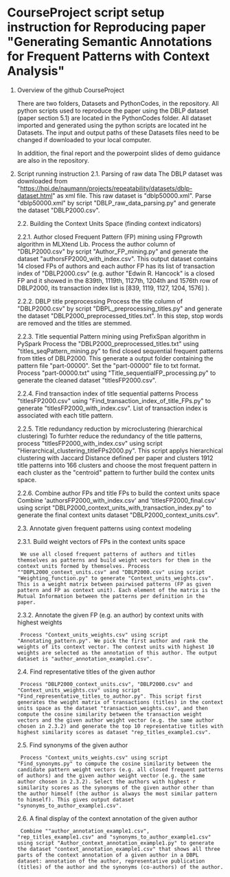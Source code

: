 # CourseProject script setup instruction for Reproducing paper "Generating Semantic Annotations for Frequent Patterns with Context Analysis" 

1. Overview of the github CourseProject 

	There are two folders, Datasets and PythonCodes, in the repository. All python scripts used to reproduce the paper using the DBLP dataset (paper section 5.1) are located in the PythonCodes folder. All dataset imported and generated using the python scripts are located int he Datasets. The input and output paths of these Datasets files need to be changed if downloaded to your local computer.

	In addition, the final report and the powerpoint slides of demo guidance are also in the repository. 
	

2. Script running instruction
	2.1. Parsing of raw data
		The DBLP dataset was downloaded from "https://hpi.de/naumann/projects/repeatability/datasets/dblp-dataset.html" as xml file. This raw dataset is "dblp50000.xml". 
		Parse "dblp50000.xml" by script "DBLP_raw_data_parsing.py" and generate the dataset "DBLP2000.csv". 

	2.2. Building the Context Units Space (finding context indicators)

	2.2.1. Author closed Frequent Pattern (FP) mining using FPgrowth algorithm in MLXtend Lib. 
		Process the author column of "DBLP2000.csv" by script "Author_FP_mining.py" and generate the dataset "authorsFP2000_with_index.csv". This output dataset contains 14 closed FPs of authors and each author FP has its list of transaction index of "DBLP2000.csv" (e.g. author "Edwin R. Hancock" is a closed FP and it showed in the 839th, 1119th, 1127th, 1204th and 1576th row of DBLP2000, its transaction index list is [839, 1119, 1127, 1204, 1576] ).  
	
	2.2.2. DBLP title preprocessing
		Process the title column of "DBLP2000.csv" by script "DBPL_preprocessing_titles.py" and generate the dataset "DBLP2000_preprocessed_titles.txt". In this step, stop words are removed and the titles are stemmed. 

	2.2.3. Title sequential Pattern mining using PrefixSpan algorithm in PySpark
		Process the "DBLP2000_preprocessed_titles.txt" using "titles_seqPattern_mining.py" to find closed sequential frequent patterns from titles of DBLP2000. This generate a output folder containing the pattern file "part-00000". Set the "part-00000" file to txt format. 
		Process "part-00000.txt" using "Title_sequentialFP_processing.py" to generate the cleaned dataset "titlesFP2000.csv".

	2.2.4. Find transaction index of title sequential patterns
		Process "titlesFP2000.csv" using "Find_transaction_index_of_title_FPs.py" to generate "titlesFP2000_with_index.csv". List of transaction index is associated with each title pattern.

	2.2.5. Title redundancy reduction by microclustering (hierarchical clustering)
		To furhter reduce the redundancy of the title patterns, process "titlesFP2000_with_index.csv" using script "Hierarchical_clustering_titleFPs2000.py". This script applys hierarchical clustering with Jaccard Distance defined per paper and clusters 1912 title patterns into 166 clusters and choose the most frequent pattern in each cluster as the "centroid" pattern to further build the contex units space.

	2.2.6. Combine author FPs and title FPs to build the context units space
		Combine 'authorsFP2000_with_index.csv' and 'titlesFP2000_final.csv' using script "DBLP2000_context_units_with_transaction_index.py" to generate the final context units dataset "DBLP2000_context_units.csv".

	2.3. Annotate given frequent patterns using context modeling 

	2.3.1. Build weight vectors of FPs in the context units space

		We use all closed frequent patterns of authors and titles themselves as patterns and build weight vectors for them in the context units formed by themselves. Process ""DBPL2000_context_units.csv" and "DBLP2000.csv" using script "Weighting_function.py" to generate "Context_units_weights.csv". This is a weight matrix between pairwised patterns (FP as given pattern and FP as context unit). Each element of the matrix is the Mutual Information between the patterns per definition in the paper. 

	2.3.2. Annotate the given FP (e.g. an author) by context units with highest weights

		Process "Context_units_weights.csv" using script "Annotating_pattern.py". We pick the first author and rank the weights of its context vector. The context units with highest 10 weights are selected as the annotation of this author. The output dataset is "author_annotation_example1.csv".

	2.4. Find representative titles of the given author

		Process "DBLP2000_context_units.csv", "DBLP2000.csv" and "Context_units_weights.csv" using script "Find_representative_titles_to_author.py". This script first generates the weight matrix of transactions (titles) in the context units space as the dataset "transaction_weights.csv", and then compute the cosine similarity between the transaction weight vectors and the given author weight vector (e.g. the same author chosen in 2.3.2) and generate the top 10 representative titles with highest similarity scores as dataset "rep_titles_example1.csv".

	2.5. Find synonyms of the given author

		Process "Context_units_weights.csv" using script "Find_synonyms.py" to compute the cosine similarity between the candidate pattern weight vectors (e.g. all closed frequent patterns of authors) and the given author weight vector (e.g. the same author chosen in 2.3.2). Select the authors with highest r similarity scores as the synonyms of the given author other than the author himself (the author is always the most similar pattern to himself). This gives output dataset "synonyms_to_author_example1.csv".

	2.6. A final display of the context annotation of the given author

		Combine ""author_annotation_example1.csv", "rep_titles_example1.csv" and "synonyms_to_author_example1.csv" using script "Author_context_annotation_example1.py" to generate the dataset "context_annotation_example1.csv" that shows all three parts of the context annotation of a given author in a DBPL dataset: annotation of the author, representative publication (titles) of the author and the synonyms (co-authors) of the author. 